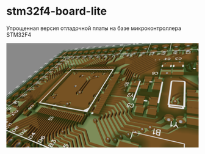 # stm32f4-board-lite
Упрощенная версия отладочной платы на базе микроконтроллера STM32F4

![Head](https://github.com/nickit94/stm32f4-board-lite/blob/master/Pic/Head.png)
